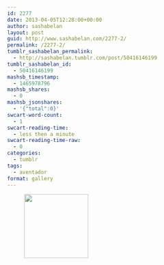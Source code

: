 ```yaml
---
id: 2277
date: 2013-04-05T12:28:00+00:00
author: sashabelan
layout: post
guid: http://www.sashabelan.com/2277-2/
permalink: /2277-2/
tumblr_sashabelan_permalink:
  - http://sashabelan.tumblr.com/post/50416146199
tumblr_sashabelan_id:
  - 50416146199
mashsb_timestamp:
  - 1465978796
mashsb_shares:
  - 0
mashsb_jsonshares:
  - '{"total":0}'
swcart-word-count:
  - 1
swcart-reading-time:
  - less then a minute
swcart-reading-time-raw:
  - 0
categories:
  - tumblr
tags:
  - aventador
format: gallery
---
```

<div id='gallery-286' class='gallery galleryid-2277 gallery-columns-3 gallery-size-thumbnail'>
  <figure class='gallery-item'> 
  
  <div class='gallery-icon landscape'>
    <a href='http://www.sashabelan.ru/2277-2/attachment/2278/'><img width="150" height="150" src="http://www.sashabelan.ru/wp-content/uploads/2013/04/tumblr_mmsg0331311qarj97o1_500-150x150.jpg" class="attachment-thumbnail size-thumbnail" alt="" /></a>
  </div></figure>
</div>